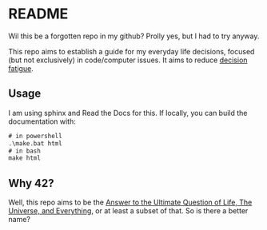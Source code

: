 # README

Wil this be a forgotten repo in my github? Prolly yes, but I had to try
anyway.

This repo aims to establish a guide for my everyday life decisions,
focused (but not exclusively) in code/computer issues. It aims to reduce
[decision fatigue](https://en.wikipedia.org/wiki/Decision_fatigue).

## Usage

I am using sphinx and Read the Docs for this. If locally, you can
build the documentation with:

```txt
# in powershell
.\make.bat html
# in bash
make html
```

## Why 42?

Well, this repo aims to be the [Answer to the Ultimate Question of Life, The Universe, and Everything](https://en.wikipedia.org/wiki/Phrases_from_The_Hitchhiker%27s_Guide_to_the_Galaxy#Answer_to_the_Ultimate_Question_of_Life,_the_Universe,_and_Everything_(42)),
or at least a subset of that. So
is there a better name?
